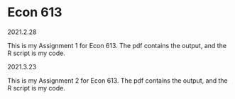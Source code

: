 # Econ 613

2021.2.28

This is my Assignment 1 for Econ 613.
The pdf contains the output, and the R script is my code.

2021.3.23

This is my Assignment 2 for Econ 613.
The pdf contains the output, and the R script is my code.
